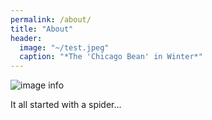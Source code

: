 ```yaml
---
permalink: /about/
title: "About"
header:
  image: "~/test.jpeg"
  caption: "*The 'Chicago Bean' in Winter*"
---
```


![image info](assets/images/chipano.png)

It all started with a spider...


